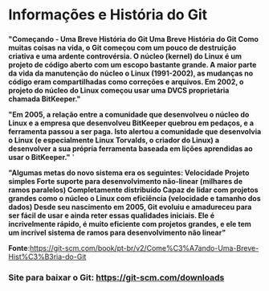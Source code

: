 # Informações e História do Git
### 
**"Começando - Uma Breve História do Git
Uma Breve História do Git
Como muitas coisas na vida, o Git começou com um pouco de destruição criativa e uma ardente controvérsia.
O núcleo (kernel) do Linux é um projeto de código aberto com um escopo bastante grande. A maior parte da vida da manutenção do núcleo o Linux (1991-2002), as mudanças no código eram compartilhadas como correções e arquivos. Em 2002, o projeto do núcleo do Linux começou usar uma DVCS proprietária chamada BitKeeper."**

**"Em 2005, a relação entre a comunidade que desenvolveu o núcleo do Linux e a empresa que desenvolveu BitKeeper quebrou em pedaços, e a ferramenta passou a ser paga. Isto alertou a comunidade que desenvolvia o Linux (e especialmente Linux Torvalds, o criador do Linux) a desenvolver a sua própria ferramenta baseada em lições aprendidas ao usar o BitKeeper."**  '

**"Algumas metas do novo sistema era os seguintes:
Velocidade
Projeto simples
Forte suporte para desenvolvimento não-linear (milhares de ramos paralelos)
Completamente distribuído
Capaz de lidar com projetos grandes como o núcleo o Linux com eficiência (velocidade e tamanho dos dados)
Desde seu nascimento em 2005, Git evoluiu e amadureceu para ser fácil de usar e ainda reter essas qualidades iniciais. Ele é incrivelmente rápido, é muito eficiente com projetos grandes, e ele tem um incrível sistema de ramos para desenvolvimento não linear"**

**Fonte**:https://git-scm.com/book/pt-br/v2/Come%C3%A7ando-Uma-Breve-Hist%C3%B3ria-do-Git

###  **Site para baixar o Git:**   https://git-scm.com/downloads
